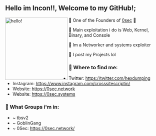 ## Hello im Incon!!, Welcome to my GitHub!;
<p>
  <img width="200" alt="hello!" align="left" src="https://media.giphy.com/media/VUC9YdLSnKuJy/giphy.gif">
</p>


🚨 One of the Founders of [0sec](https://0sec.systems) 🚨


🔧 Main exploitation i do is Web, Kernel, Binary, and Console 

🔧 Im a Networker and systems exploiter

🔧 I post my Projects lol




### 💬 Where to find me:
- Twitter: https://twitter.com/hexdumping
- Instagram: https://www.instagram.com/crosssitescriptin/
- Website: https://0sec.network
- Website: https://0sec.systems



### 💬 What Groups i'm in:

- ~ tbsv2
- ~ GoblinGang
- ~ 0Sec: https://0sec.network/
